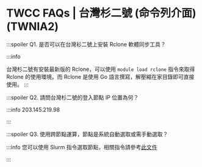 # TWCC FAQs | 台灣杉二號 (命令列介面) (TWNIA2)

:::spoiler Q1. 是否可以在台灣衫二號上安裝 Rclone 軟體同步工具？

:::info

台灣杉二號有安裝最新版的 Rclone，可以使用 `module load rclone` 指令來取得 Rclone 的使用環境。而 Rclone 是使用 Go 語言撰寫，解壓縮在家目錄即可直接使用。 
:::

:::spoiler Q2. 請問台灣杉二號的登入節點 IP 位置為何？ 

:::info
203.145.219.98

:::

:::spoiler Q3. 使用跨節點運算，節點是系統自動選取或需手動選取？

:::info
您可以使用 Slurm 指令選取節點，相關指令請參考[<ins>此文件</ins>](https://www.twcc.ai/doc?page=hpc_cli#6-Slurm%E6%8C%87%E4%BB%A4)

:::

